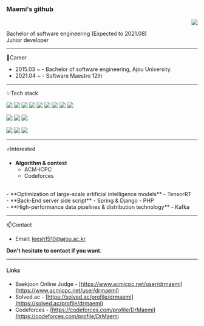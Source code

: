 ### Maemi's github<br/>
<p style="text-align:right;">
<a href="https://github.com/DrMaemi">
  <img src="https://badges.pufler.dev/visits/DrMaemi/DrMaemi?style=flat-square&color=black&logo=github">
</a>
</p>
Bachelor of software engineering (Expected to 2021.08)<br/>
Junior developer

------------------------------------------
<summary style="font-size:14px">💼Career</summary>

- 2015.03 ~  - Bachelor of software engineering, Ajou University.
- 2021.04 ~ - Software Maestro 12th
---
<summary style="font-size:14px">✨Tech stack</summary>

![](https://img.shields.io/badge/Java-ED8B00?style=for-the-badge&logo=java&logoColor=white) 
![](https://img.shields.io/badge/C%2B%2B-00599C?style=for-the-badge&logo=c%2B%2B&logoColor=white)
![](https://img.shields.io/badge/Python-14354C?style=for-the-badge&logo=python&logoColor=white)
![](https://img.shields.io/badge/Flask-00000F?style=for-the-badge&logo=Flask&logoColor=white)
![](https://img.shields.io/badge/Django-10620A?style=for-the-badge&logo=Django&logoColor=white)
![](https://img.shields.io/badge/TensorFlow-ED4C00?style=for-the-badge&logo=tensorflow&logoColor=white)
![](https://img.shields.io/badge/ScikitLearn-FFFFFF?style=for-the-badge&logo=scikit-learn&logoColor=FF5E00)
![](https://img.shields.io/badge/Spring-47C83E?style=for-the-badge&logo=spring&logoColor=white)
![](https://img.shields.io/badge/Node.js-ABF200?style=for-the-badge&logo=node.js&logoColor=white)

![](https://img.shields.io/badge/HTML5-FF7012?style=for-the-badge&logo=html5&logoColor=white)
![](https://img.shields.io/badge/CSS3-1572B6?style=for-the-badge&logo=css3&logoColor=white)
![](https://img.shields.io/badge/React-20232A?style=for-the-badge&logo=react&logoColor=61DAFB)

![](https://img.shields.io/badge/MySQL-3162C7?style=for-the-badge&logo=mysql&logoColor=white)
![](https://img.shields.io/badge/Firebase-FF7F00?style=for-the-badge&logo=firebase&logoColor=white)
![](https://img.shields.io/badge/MongoDB-476600?style=for-the-badge&logo=mongodb&logoColor=white)

<!-- ![](https://img.shields.io/badge/JavaScript-323330?style=for-the-badge&logo=javascript&logoColor=F7DF1E) -->

---
<summary style="font-size:14px">⭐Interested</summary>

- **Algorithm & contest**
    - ACM-ICPC
    - Codeforces
<br>
- **Optimization of large-scale artificial intelligence models**
    - TensorRT
<br>
- **Back-End server side script**
    - Spring & Django
    - PHP
<br>
- **High-performance data pipelines & distribution technology**
    - Kafka

------------------------------------------

<summary style="font-size:14px">📫Contact</summary>

- Email: leesh1510@ajou.ac.kr

**Don't hesitate to contact if you want.**

------------------------------------------

#### Links
- Baekjoon Online Judge - [https://www.acmicpc.net/user/drmaemi](https://www.acmicpc.net/user/drmaemi)
- Solved.ac - [https://solved.ac/profile/drmaemi](https://solved.ac/profile/drmaemi)
- Codeforces - [https://codeforces.com/profile/DrMaemi](https://codeforces.com/profile/DrMaemi
